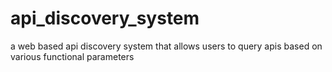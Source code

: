 # api_discovery_system
a web based api discovery system that allows users to query apis based on various functional parameters 
